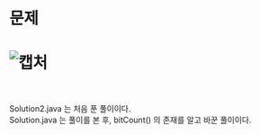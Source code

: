 문제
==
![캡처](https://user-images.githubusercontent.com/73854324/122957261-bb065980-d3bc-11eb-98be-2fe47da2dc9c.PNG)
<br><br>
==
Solution2.java 는 처음 푼 풀이이다.   
Solution.java 는 풀이를 본 후, bitCount() 의 존재를 알고 바꾼 풀이이다.